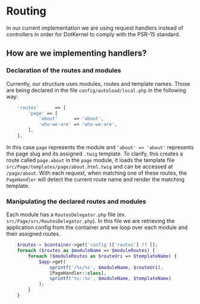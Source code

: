 # Routing

In our current implementation we are using request handlers instead of controllers in order for DotKernel to comply with the PSR-15 standard.

## How are we implementing handlers?

### Declaration of the routes and modules

Currently, our structure uses modules, routes and template names.
Those are being declared in the file `config/autoload/local.php` in the following way:

```php
    'routes'      => [
        'page' => [
            'about'      => 'about',
            'who-we-are' => 'who-we-are',
        ],
    ],
```

In this case `page` represents the module and `'about' => 'about'` represents the page slug and its assigned `.twig` template.
To clarify, this creates a route called `page.about` in the `page` module, it loads the template file `src/Page/templates/page/about.html.twig` and can be accessed at `/page/about`.
With each request, when matching one of these routes, the `PageHandler` will detect the current route name and render the matching template.

### Manipulating the declared routes and modules

Each module has a `RoutesDelegator.php` file (ex. `src/Page/src/RoutesDelegator.php`). 
In this file we are retrieving the application config from the container and we loop over each module and their assigned routes.

```php
    $routes = $container->get('config')['routes'] ?? [];
    foreach ($routes as $moduleName => $moduleRoutes) {
        foreach ($moduleRoutes as $routeUri => $templateName) {
            $app->get(
                sprintf('/%s/%s', $moduleName, $routeUri),
                [PageHandler::class],
                sprintf('%s::%s', $moduleName, $templateName)
            );
        }
    }
```
